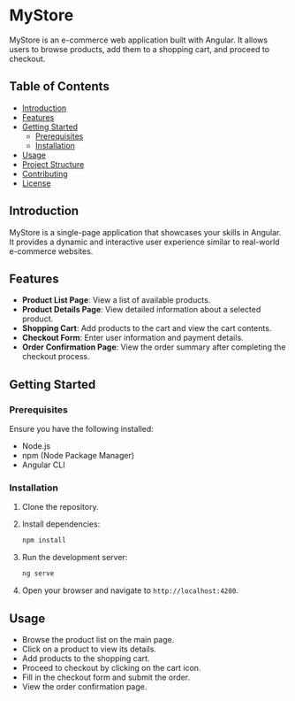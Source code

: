 # MyStore

MyStore is an e-commerce web application built with Angular. It allows users to browse products, add them to a shopping cart, and proceed to checkout.

## Table of Contents

- [Introduction](#introduction)
- [Features](#features)
- [Getting Started](#getting-started)
  - [Prerequisites](#prerequisites)
  - [Installation](#installation)
- [Usage](#usage)
- [Project Structure](#project-structure)
- [Contributing](#contributing)
- [License](#license)

## Introduction

MyStore is a single-page application that showcases your skills in Angular. It provides a dynamic and interactive user experience similar to real-world e-commerce websites.

## Features

- **Product List Page**: View a list of available products.
- **Product Details Page**: View detailed information about a selected product.
- **Shopping Cart**: Add products to the cart and view the cart contents.
- **Checkout Form**: Enter user information and payment details.
- **Order Confirmation Page**: View the order summary after completing the checkout process.

## Getting Started

### Prerequisites

Ensure you have the following installed:

- Node.js
- npm (Node Package Manager)
- Angular CLI

### Installation

1. Clone the repository.

2. Install dependencies:
   ```bash
   npm install
   ```

3. Run the development server:
   ```bash
   ng serve
   ```

4. Open your browser and navigate to `http://localhost:4200`.

## Usage

- Browse the product list on the main page.
- Click on a product to view its details.
- Add products to the shopping cart.
- Proceed to checkout by clicking on the cart icon.
- Fill in the checkout form and submit the order.
- View the order confirmation page.
